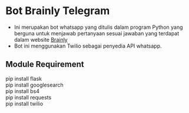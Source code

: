 # Bot Brainly Telegram
- Ini merupakan bot whatsapp yang ditulis dalam program Python yang berguna untuk menjawab pertanyaan sesuai jawaban yang terdapat dalam website <a href='https://brainly.com'>Brainly<a><br>
- Bot ini menggunakan Twilio sebagai penyedia API whatsapp.<br>

<h2>Module Requirement</h2>
pip install flask<br>
pip install googlesearch<br>
pip install bs4<br>
pip install requests<br>
pip install twilio
